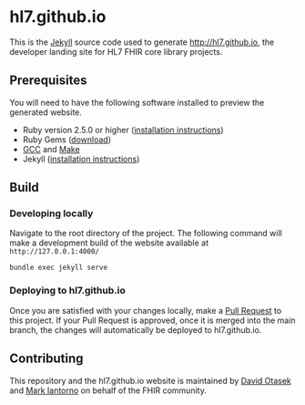 
# hl7.github.io

This is the [Jekyll](https://jekyllrb.com) source code used to generate http://hl7.github.io, the developer landing site for HL7 FHIR core library projects.

## Prerequisites

You will need to have the following software installed to preview the generated website.

* Ruby version 2.5.0 or higher ([installation instructions](https://www.ruby-lang.org/en/documentation/installation/))
* Ruby Gems ([download](https://rubygems.org/pages/download))
* [GCC](https://gcc.gnu.org/install/) and [Make](https://www.gnu.org/software/make/)
* Jekyll ([installation instructions](https://jekyllrb.com/docs/installation/))

## Build

### Developing locally

Navigate to the root directory of the project. The following command will make a development build of the website available at `http://127.0.0.1:4000/`

```shell
bundle exec jekyll serve
``` 

### Deploying to hl7.github.io

Once you are satisfied with your changes locally, make a [Pull Request](https://github.com/HL7/hl7.github.io/compare) to this project. If your Pull Request is approved, once it is merged into the main branch, the changes will automatically be deployed to hl7.github.io.


## Contributing

This repository and the hl7.github.io website is maintained by [David Otasek](https://github.com/dotasek/) and [Mark Iantorno](https://github.com/markiantorno) on behalf of the FHIR community.
